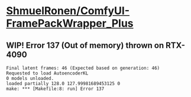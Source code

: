 # [ShmuelRonen/ComfyUI-FramePackWrapper_Plus](https://github.com/ShmuelRonen/ComfyUI-FramePackWrapper_Plus)

## WIP! Error 137 (Out of memory) thrown on RTX-4090

```log
Final latent frames: 46 (Expected based on generation: 46)
Requested to load AutoencoderKL
0 models unloaded.
loaded partially 128.0 127.99981689453125 0
make: *** [Makefile:8: run] Error 137
```
